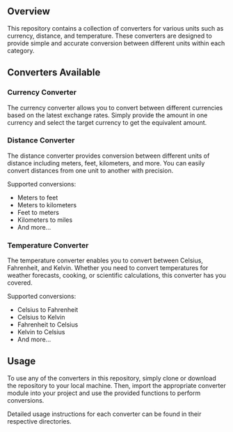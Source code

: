 
## Overview

This repository contains a collection of converters for various units such as currency, distance, and temperature. These converters are designed to provide simple and accurate conversion between different units within each category.

## Converters Available

### Currency Converter

The currency converter allows you to convert between different currencies based on the latest exchange rates. Simply provide the amount in one currency and select the target currency to get the equivalent amount.

### Distance Converter

The distance converter provides conversion between different units of distance including meters, feet, kilometers, and more. You can easily convert distances from one unit to another with precision.

Supported conversions:
- Meters to feet
- Meters to kilometers
- Feet to meters
- Kilometers to miles
- And more...

### Temperature Converter

The temperature converter enables you to convert between Celsius, Fahrenheit, and Kelvin. Whether you need to convert temperatures for weather forecasts, cooking, or scientific calculations, this converter has you covered.

Supported conversions:
- Celsius to Fahrenheit
- Celsius to Kelvin
- Fahrenheit to Celsius
- Kelvin to Celsius
- And more...

## Usage

To use any of the converters in this repository, simply clone or download the repository to your local machine. Then, import the appropriate converter module into your project and use the provided functions to perform conversions.

Detailed usage instructions for each converter can be found in their respective directories.
